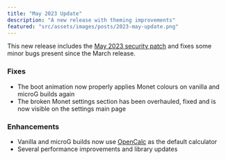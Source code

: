 ```yaml
---
title: "May 2023 Update"
description: "A new release with theming improvements"
featured: "src/assets/images/posts/2023-may-update.png"
---
```


This new release includes the [May 2023 security patch](https://source.android.com/docs/security/bulletin/2023-05-01) and fixes some minor bugs present since the March release.

### Fixes

- The boot animation now properly applies Monet colours on vanilla and microG builds again
- The broken Monet settings section has been overhauled, fixed and is now visible on the settings main page

### Enhancements

- Vanilla and microG builds now use [OpenCalc](https://github.com/Darkempire78/OpenCalc) as the default calculator
- Several performance improvements and library updates
